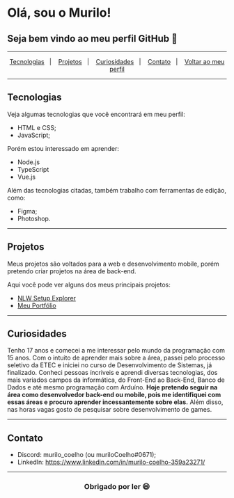 # Olá, sou o Murilo!
## Seja bem vindo ao meu perfil GitHub 👋

---

<p align="center">
  <a href="#tecnologias">Tecnologias</a>&nbsp;&nbsp;&nbsp;|&nbsp;&nbsp;&nbsp;
  <a href="#projetos">Projetos</a>&nbsp;&nbsp;&nbsp;|&nbsp;&nbsp;&nbsp;
  <a href="#curiosidades">Curiosidades</a>&nbsp;&nbsp;&nbsp;|&nbsp;&nbsp;&nbsp;
  <a href="#contato">Contato</a>&nbsp;&nbsp;&nbsp;|&nbsp;&nbsp;&nbsp;
  <a href="https://github.com/muriloCoelho1212">Voltar ao meu perfil</a>
</p>

---

<!-- Código que adiciona informações personalizadas sobre o seu perfil no github 
<a href="https://github.com/Alura-Desenvolva-aplicacoes-Web-com-JS" align="center">
  <img height="180em" src="https://github-readme-stats.vercel.app/api?username=muriloCoelho1212&show_icons=true" align="center"/>
</a>
<a href="https://github.com/Alura-Desenvolva-aplicacoes-Web-com-JS" align="center">
  <img align="center" src="https://github-readme-stats.vercel.app/api/top-langs/?username=muriloCoelho1212&theme=transparent&hide_langs_below=1" align="center"/>
</a> --> 

## Tecnologias

Veja algumas tecnologias que você encontrará em meu perfil:

- HTML e CSS;
- JavaScript;

Porém estou interessado em aprender:

- Node.js
- TypeScript
- Vue.js

Além das tecnologias citadas, também trabalho com ferramentas de edição, como:

- Figma;
- Photoshop.

---

## Projetos

Meus projetos são voltados para a web e desenvolvimento mobile, porém pretendo criar projetos na área de back-end.

Aqui você pode ver alguns dos meus principais projetos:

- [NLW Setup Explorer](https://github.com/muriloCoelho1212/NLWSetup-explorer)
- [Meu Portfólio](https://github.com/muriloCoelho1212/portfolio)

---

## Curiosidades

Tenho 17 anos e comecei a me interessar pelo mundo da programação com 15 anos. Com o intuito de aprender mais sobre a área, passei pelo processo seletivo da ETEC e iniciei no curso de Desenvolvimento de Sistemas, já finalizado. Conheci pessoas íncriveis e aprendi diversas tecnologias, dos mais variados campos da informática, do Front-End ao Back-End, Banco de Dados e até mesmo programação com Arduíno.
**Hoje pretendo seguir na área como desenvolvedor back-end ou mobile, pois me identifiquei com essas áreas e procuro aprender incessantemente sobre elas.**
Além disso, nas horas vagas gosto de pesquisar sobre desenvolvimento de games.

---

## Contato

- Discord: murilo_coelho (ou muriloCoelho#0671);
- LinkedIn: <https://www.linkedin.com/in/murilo-coelho-359a23271/>

---

<h3 align="center">Obrigado por ler 😄</h3>
